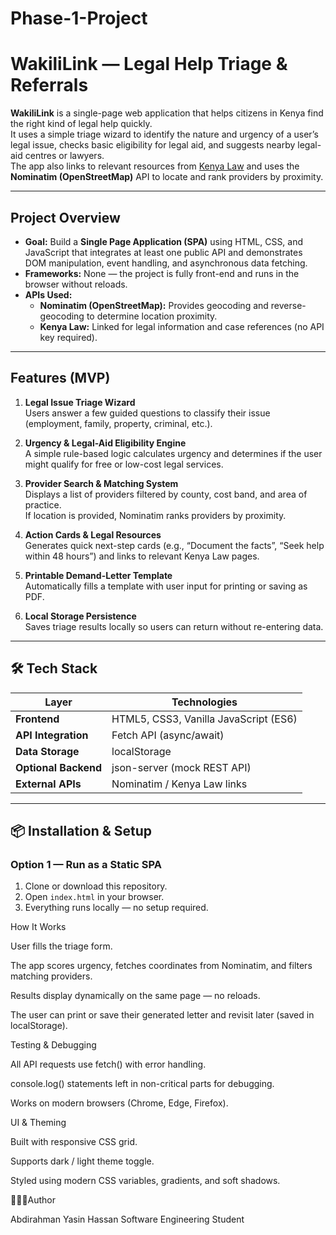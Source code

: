 # Phase-1-Project
#  WakiliLink — Legal Help Triage & Referrals

**WakiliLink** is a single-page web application that helps citizens in Kenya find the right kind of legal help quickly.  
It uses a simple triage wizard to identify the nature and urgency of a user’s legal issue, checks basic eligibility for legal aid, and suggests nearby legal-aid centres or lawyers.  
The app also links to relevant resources from [Kenya Law](https://kenyalaw.org) and uses the **Nominatim (OpenStreetMap)** API to locate and rank providers by proximity.

---

##  Project Overview

- **Goal:** Build a **Single Page Application (SPA)** using HTML, CSS, and JavaScript that integrates at least one public API and demonstrates DOM manipulation, event handling, and asynchronous data fetching.  
- **Frameworks:** None — the project is fully front-end and runs in the browser without reloads.  
- **APIs Used:**
  - **Nominatim (OpenStreetMap):** Provides geocoding and reverse-geocoding to determine location proximity.
  - **Kenya Law:** Linked for legal information and case references (no API key required).

---

##  Features (MVP)

1. **Legal Issue Triage Wizard**  
   Users answer a few guided questions to classify their issue (employment, family, property, criminal, etc.).

2. **Urgency & Legal-Aid Eligibility Engine**  
   A simple rule-based logic calculates urgency and determines if the user might qualify for free or low-cost legal services.

3. **Provider Search & Matching System**  
   Displays a list of providers filtered by county, cost band, and area of practice.  
   If location is provided, Nominatim ranks providers by proximity.

4. **Action Cards & Legal Resources**  
   Generates quick next-step cards (e.g., “Document the facts”, “Seek help within 48 hours”) and links to relevant Kenya Law pages.

5. **Printable Demand-Letter Template**  
   Automatically fills a template with user input for printing or saving as PDF.

6. **Local Storage Persistence**  
   Saves triage results locally so users can return without re-entering data.

---


## 🛠️ Tech Stack

| Layer | Technologies |
|-------|---------------|
| **Frontend** | HTML5, CSS3, Vanilla JavaScript (ES6) |
| **API Integration** | Fetch API (async/await) |
| **Data Storage** | localStorage |
| **Optional Backend** | json-server (mock REST API) |
| **External APIs** | Nominatim / Kenya Law links |

---

## 📦 Installation & Setup

### Option 1 — Run as a Static SPA
1. Clone or download this repository.  
2. Open `index.html` in your browser.  
3. Everything runs locally — no setup required.

How It Works

User fills the triage form.

The app scores urgency, fetches coordinates from Nominatim, and filters matching providers.

Results display dynamically on the same page — no reloads.

The user can print or save their generated letter and revisit later (saved in localStorage).

Testing & Debugging

All API requests use fetch() with error handling.

console.log() statements left in non-critical parts for debugging.

Works on modern browsers (Chrome, Edge, Firefox).

UI & Theming

Built with responsive CSS grid.

Supports dark / light theme toggle.

Styled using modern CSS variables, gradients, and soft shadows.

👨🏽‍💻Author

Abdirahman Yasin Hassan
Software Engineering Student 